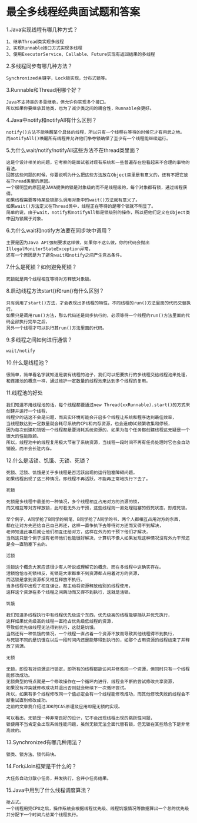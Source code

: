 # 最全多线程经典面试题和答案
1.Java实现线程有哪几种方式？
```
1、继承Thread类实现多线程
2、实现Runnable接口方式实现多线程
3、使用ExecutorService、Callable、Future实现有返回结果的多线程
```
2.多线程同步有哪几种方法？
```
Synchronized关键字，Lock锁实现，分布式锁等。
```

3.Runnable和Thread用哪个好？
````
Java不支持类的多重继承，但允许你实现多个接口。
所以如果你要继承其他类，也为了减少类之间的耦合性，Runnable会更好。
````

4.Java中notify和notifyAll有什么区别？
```
notify()方法不能唤醒某个具体的线程，所以只有一个线程在等待的时候它才有用武之地。
而notifyAll()唤醒所有线程并允许他们争夺锁确保了至少有一个线程能继续运行。
```

5.为什么wait/notify/notifyAll这些方法不在thread类里面？
````
这是个设计相关的问题，它考察的是面试者对现有系统和一些普遍存在但看起来不合理的事物的看法。
回答这些问题的时候，你要说明为什么把这些方法放在Object类里是有意义的，还有不把它放在Thread类里的原因。
一个很明显的原因是JAVA提供的锁是对象级的而不是线程级的，每个对象都有锁，通过线程获得。
如果线程需要等待某些锁那么调用对象中的wait()方法就有意义了。
如果wait()方法定义在Thread类中，线程正在等待的是哪个锁就不明显了。
简单的说，由于wait，notify和notifyAll都是锁级别的操作，所以把他们定义在Object类中因为锁属于对象。
````

6.为什么wait和notify方法要在同步块中调用？
```
主要是因为Java API强制要求这样做，如果你不这么做，你的代码会抛出IllegalMonitorStateException异常。
还有一个原因是为了避免wait和notify之间产生竞态条件。
```

7.什么是死锁？如何避免死锁？
```
死锁就是两个线程相互等待对方释放对象锁。
```

8.启动线程方法start()和run()有什么区别？
```
只有调用了start()方法，才会表现出多线程的特性，不同线程的run()方法里面的代码交替执行。
如果只是调用run()方法，那么代码还是同步执行的，必须等待一个线程的run()方法里面的代码全部执行完毕之后，
另外一个线程才可以执行其run()方法里面的代码。
```

9.多线程之间如何进行通信？
```
wait/notify
```

10.什么是线程池？
```
很简单，简单看名字就知道是装有线程的池子，我们可以把要执行的多线程交给线程池来处理，
和连接池的概念一样，通过维护一定数量的线程池来达到多个线程的复用。
```
11.线程池的好处
```
我们知道不用线程池的话，每个线程都要通过new Thread(xxRunnable).start()的方式来创建并运行一个线程，
线程少的话这不会是问题，而真实环境可能会开启多个线程让系统和程序达到最佳效率，
当线程数达到一定数量就会耗尽系统的CPU和内存资源，也会造成GC频繁收集和停顿，
因为每次创建和销毁一个线程都是要消耗系统资源的，如果为每个任务都创建线程这无疑是一个很大的性能瓶颈。
所以，线程池中的线程复用极大节省了系统资源，当线程一段时间不再有任务处理时它也会自动销毁，而不会长驻内存。
```

12.什么是活锁、饥饿、无锁、死锁？
```
死锁、活锁、饥饿是关于多线程是否活跃出现的运行阻塞障碍问题，
如果线程出现了这三种情况，即线程不再活跃，不能再正常地执行下去了。

死锁

死锁是多线程中最差的一种情况，多个线程相互占用对方的资源的锁，
而又相互等对方释放锁，此时若无外力干预，这些线程则一直处理阻塞的假死状态，形成死锁。

举个例子，A同学抢了B同学的钢笔，B同学抢了A同学的书，两个人都相互占用对方的东西，
都在让对方先还给自己自己再还，这样一直争执下去等待对方还而又得不到解决，
老师知道此事后就让他们相互还给对方，这样在外力的干预下他们才解决，
当然这只是个例子没有老师他们也能很好解决，计算机不像人如果发现这种情况没有外力干预还是会一直阻塞下去的。

活锁

活锁这个概念大家应该很少有人听说或理解它的概念，而在多线程中这确实存在。
活锁恰恰与死锁相反，死锁是大家都拿不到资源都占用着对方的资源，
而活锁是拿到资源却又相互释放不执行。
当多线程中出现了相互谦让，都主动将资源释放给别的线程使用，
这样这个资源在多个线程之间跳动而又得不到执行，这就是活锁。

饥饿

我们知道多线程执行中有线程优先级这个东西，优先级高的线程能够插队并优先执行，
这样如果优先级高的线程一直抢占优先级低线程的资源，
导致低优先级线程无法得到执行，这就是饥饿。
当然还有一种饥饿的情况，一个线程一直占着一个资源不放而导致其他线程得不到执行，
与死锁不同的是饥饿在以后一段时间内还是能够得到执行的，如那个占用资源的线程结束了并释放了资源。

无锁

无锁，即没有对资源进行锁定，即所有的线程都能访问并修改同一个资源，但同时只有一个线程能修改成功。
无锁典型的特点就是一个修改操作在一个循环内进行，线程会不断的尝试修改共享资源，
如果没有冲突就修改成功并退出否则就会继续下一次循环尝试。
所以，如果有多个线程修改同一个值必定会有一个线程能修改成功，而其他修改失败的线程会不断重试直到修改成功。
之前的文章我介绍过JDK的CAS原理及应用即是无锁的实现。

可以看出，无锁是一种非常良好的设计，它不会出现线程出现的跳跃性问题，
锁使用不当肯定会出现系统性能问题，虽然无锁无法全面代替有锁，但无锁在某些场合下是非常高效的。
```

13.Synchronized有哪几种用法？
````
锁类、锁方法、锁代码块。
````

14.Fork/Join框架是干什么的？
````
大任务自动分散小任务，并发执行，合并小任务结果。
````
15.Java中用到了什么线程调度算法？
````
抢占式。
一个线程用完CPU之后，操作系统会根据线程优先级、线程饥饿情况等数据算出一个总的优先级并分配下一个时间片给某个线程执行。
````
